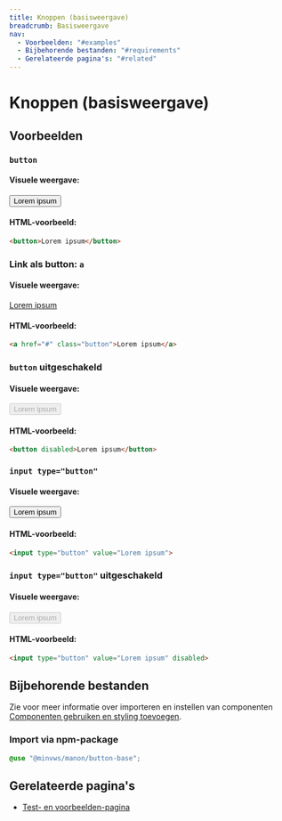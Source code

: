 ```yaml
---
title: Knoppen (basisweergave)
breadcrumb: Basisweergave
nav:
  - Voorbeelden: "#examples"
  - Bijbehorende bestanden: "#requirements"
  - Gerelateerde pagina's: "#related"
---
```


# Knoppen (basisweergave)

<h2 id="examples">Voorbeelden</h2>

### `button`

#### Visuele weergave:

<button>Lorem ipsum</button>

#### HTML-voorbeeld:

```html
<button>Lorem ipsum</button>
```

### Link als button: `a`

#### Visuele weergave:

<a href="button-base" class="button">Lorem ipsum</a>

#### HTML-voorbeeld:

```html
<a href="#" class="button">Lorem ipsum</a>
```

### `button` uitgeschakeld

#### Visuele weergave:

<button disabled>Lorem ipsum</button>

#### HTML-voorbeeld:

```html
<button disabled>Lorem ipsum</button>
```

### `input type="button"`

#### Visuele weergave:

<input type="button" value="Lorem ipsum" />

#### HTML-voorbeeld:

```html
<input type="button" value="Lorem ipsum">
```

### `input type="button"` uitgeschakeld

#### Visuele weergave:

<input type="button" value="Lorem ipsum" disabled />

#### HTML-voorbeeld:

```html
<input type="button" value="Lorem ipsum" disabled>
```

<h2 id="requirements">Bijbehorende bestanden</h2>

Zie voor meer informatie over importeren en instellen van componenten [Componenten gebruiken en styling toevoegen](/documentation/import-styling).

### Import via npm-package

```scss
@use "@minvws/manon/button-base";
```

<h2 id="related">Gerelateerde pagina's</h2>

- [Test- en voorbeelden-pagina](/components/button-test)
